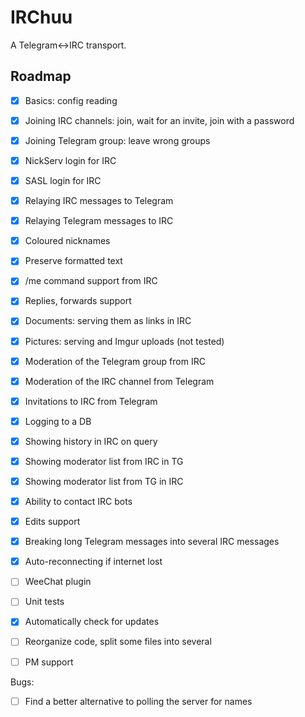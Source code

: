 # IRChuu
A Telegram<->IRC transport.

## Roadmap
- [x] Basics: config reading

- [x] Joining IRC channels: join, wait for an invite, join with a password
- [x] Joining Telegram group: leave wrong groups
- [x] NickServ login for IRC
- [x] SASL login for IRC

- [x] Relaying IRC messages to Telegram
- [x] Relaying Telegram messages to IRC
- [x] Coloured nicknames
- [x] Preserve formatted text
- [x] /me command support from IRC
- [x] Replies, forwards support
- [x] Documents: serving them as links in IRC
- [x] Pictures: serving and Imgur uploads (not tested)
- [x] Moderation of the Telegram group from IRC
- [x] Moderation of the IRC channel from Telegram
- [x] Invitations to IRC from Telegram

- [x] Logging to a DB
- [x] Showing history in IRC on query

- [x] Showing moderator list from IRC in TG
- [x] Showing moderator list from TG in IRC
- [x] Ability to contact IRC bots
- [x] Edits support
- [x] Breaking long Telegram messages into several IRC messages
- [x] Auto-reconnecting if internet lost

- [ ] WeeChat plugin
- [ ] Unit tests
- [x] Automatically check for updates
- [ ] Reorganize code, split some files into several

- [ ] PM support

Bugs:
- [ ] Find a better alternative to polling the server for names
